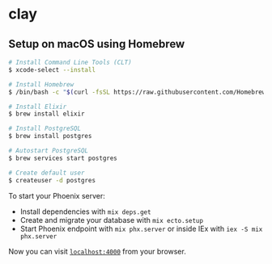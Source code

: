 # clay

## Setup on macOS using Homebrew

```bash
# Install Command Line Tools (CLT)
$ xcode-select --install

# Install Homebrew
$ /bin/bash -c "$(curl -fsSL https://raw.githubusercontent.com/Homebrew/install/HEAD/install.sh)"

# Install Elixir
$ brew install elixir

# Install PostgreSQL
$ brew install postgres

# Autostart PostgreSQL
$ brew services start postgres

# Create default user
$ createuser -d postgres
```

To start your Phoenix server:

- Install dependencies with `mix deps.get`
- Create and migrate your database with `mix ecto.setup`
- Start Phoenix endpoint with `mix phx.server` or inside IEx with `iex -S mix phx.server`

Now you can visit [`localhost:4000`](http://localhost:4000) from your browser.
